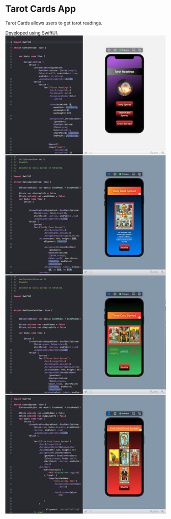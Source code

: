 # Tarot Cards App
Tarot Cards allows users to get tarot readings.

Developed using SwiftUI. 
![](tarot.png)
![](tarot3.png)
![](tarot2.png)
![](tarot4.png)

